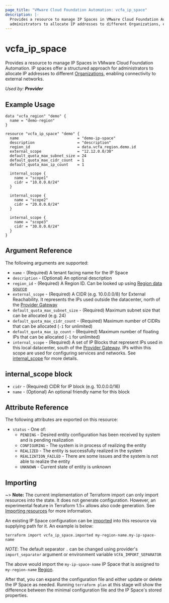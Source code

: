 ```yaml
---
page_title: "VMware Cloud Foundation Automation: vcfa_ip_space"
description: |-
  Provides a resource to manage IP Spaces in VMware Cloud Foundation Automation. IP spaces offer a structured approach for
  administrators to allocate IP addresses to different Organizations, enabling connectivity to external networks.
---
```


# vcfa_ip_space

Provides a resource to manage IP Spaces in VMware Cloud Foundation Automation. IP spaces offer a structured approach for
administrators to allocate IP addresses to different [Organizations][vcfa_org], enabling connectivity to external networks.

_Used by: **Provider**_

## Example Usage

```hcl
data "vcfa_region" "demo" {
  name = "demo-region"
}

resource "vcfa_ip_space" "demo" {
  name                          = "demo-ip-space"
  description                   = "description"
  region_id                     = data.vcfa_region.demo.id
  external_scope                = "12.12.0.0/30"
  default_quota_max_subnet_size = 24
  default_quota_max_cidr_count  = 1
  default_quota_max_ip_count    = 1

  internal_scope {
    name = "scope1"
    cidr = "10.0.0.0/24"
  }

  internal_scope {
    name = "scope2"
    cidr = "20.0.0.0/24"
  }

  internal_scope {
    name = "scope3"
    cidr = "30.0.0.0/24"
  }
}
```

## Argument Reference

The following arguments are supported:

- `name` - (Required) A tenant facing name for the IP Space
- `description` - (Optional) An optional description
- `region_id` - (Required) A Region ID. Can be looked up using [Region data source][vcfa_region-ds]
- `external_scope` - (Required) A CIDR (e.g. 10.0.0.0/8) for External Reachability. It represents
  the IPs used outside the datacenter, north of the [Provider Gateway][vcfa_provider_gateway]
- `default_quota_max_subnet_size` - (Required) Maximum subnet size that can be allocated (e.g. 24)
- `default_quota_max_cidr_count` - (Required) Maximum number of CIDRs that can be allocated (`-1` for unlimited)
- `default_quota_max_ip_count` - (Required) Maximum number of floating IPs that can be allocated (`-1` for unlimited)
- `internal_scope` - (Required) A set of IP Blocks that represent IPs used in this local datacenter,
  south of the [Provider Gateway][vcfa_provider_gateway]. IPs within this scope are used for configuring services and
  networks. See [internal_scope](#internal-scope) for more details.

<a id="internal-scope"></a>
## internal_scope block

- `cidr` - (Required) CIDR for IP block (e.g. 10.0.0.0/16)
- `name` - (Optional) An optional friendly name for this block

## Attribute Reference

The following attributes are exported on this resource:

- `status` - One of:
  - `PENDING` - Desired entity configuration has been received by system and is pending realization
  - `CONFIGURING` - The system is in process of realizing the entity
  - `REALIZED` - The entity is successfully realized in the system
  - `REALIZATION_FAILED` - There are some issues and the system is not able to realize the entity
  - `UNKNOWN` - Current state of entity is unknown

## Importing

~> **Note:** The current implementation of Terraform import can only import resources into the
state. It does not generate configuration. However, an experimental feature in Terraform 1.5+ allows
also code generation. See [Importing resources][importing-resources] for more information.

An existing IP Space configuration can be [imported][docs-import] into this resource via supplying
path for it. An example is below:

```
terraform import vcfa_ip_space.imported my-region-name.my-ip-space-name
```

_NOTE_: The default separator `.` can be changed using provider's `import_separator` argument or environment variable `VCFA_IMPORT_SEPARATOR`

The above would import the `my-ip-space-name` IP Space that is assigned to `my-region-name` [Region][vcfa_region-ds].

After that, you can expand the configuration file and either update or delete the IP Space as needed. Running `terraform plan`
at this stage will show the difference between the minimal configuration file and the IP Space's stored properties.

[docs-import]: https://www.terraform.io/docs/import
[importing-resources]: /providers/vmware/vcfa/latest/docs/guides/importing_resources
[vcfa_region-ds]: /providers/vmware/vcfa/latest/docs/data-sources/region
[vcfa_org]: /providers/vmware/vcfa/latest/docs/resources/org
[vcfa_provider_gateway]: /providers/vmware/vcfa/latest/docs/resources/provider_gateway